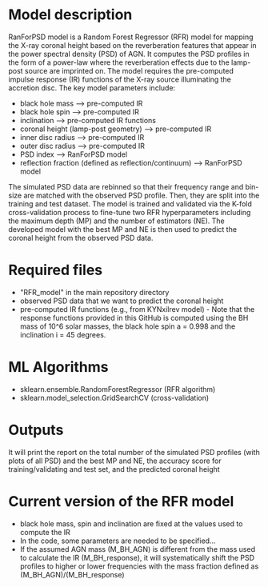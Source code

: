 # Model description
RanForPSD model is a Random Forest Regressor (RFR) model for mapping the X-ray coronal height based on the reverberation features that appear in the power spectral density (PSD) of AGN. It computes the PSD profiles in the form of a power-law where the reverberation effects due to the lamp-post source are imprinted on. The model requires the pre-computed impulse response (IR) functions of the X-ray source illuminating the accretion disc. The key model parameters include:
- black hole mass --> pre-computed IR 
- black hole spin --> pre-computed IR 
- inclination --> pre-computed IR functions 
- coronal height (lamp-post geometry) --> pre-computed IR
- inner disc radius --> pre-computed IR
- outer disc radius --> pre-computed IR
- PSD index --> RanForPSD model
- reflection fraction (defined as reflection/continuum) --> RanForPSD model

The simulated PSD data are rebinned so that their frequency range and bin-size are matched with the observed PSD profile. Then, they are split into the training and test dataset. The model is trained and validated via the K-fold cross-validation process to fine-tune two RFR hyperparameters including the maximum depth (MP) and the number of estimators (NE). The developed model with the best MP and NE is then used to predict the coronal height from the observed PSD data.

# Required files
- "RFR_model" in the main repository directory
- observed PSD data that we want to predict the coronal height
- pre-computed IR functions (e.g., from KYNxilrev model) - Note that the response functions provided in this GitHub is computed using the BH mass of 10^6 solar masses, the black hole spin a = 0.998 and the inclination i = 45 degrees.

# ML Algorithms
- sklearn.ensemble.RandomForestRegressor (RFR algorithm)
- sklearn.model_selection.GridSearchCV (cross-validation)

# Outputs
It will print the report on the total number of the simulated PSD profiles (with plots of all PSD) and the best MP and NE, the accuracy score for training/validating and test set, and the predicted coronal height 

# Current version of the RFR model
- black hole mass, spin and inclination are fixed at the values used to compute the IR
- In the code, some parameters are needed to be specified...
- If the assumed AGN mass (M_BH_AGN) is different from the mass used to calculate the IR (M_BH_response), it will systematically shift the PSD profiles to higher or lower frequencies with the mass fraction defined as (M_BH_AGN)/(M_BH_response) 
